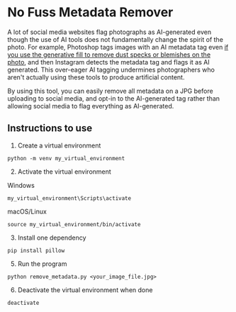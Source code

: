 # No Fuss Metadata Remover
A lot of social media websites flag photographs as AI-generated even though the use of AI tools does not fundamentally change the spirit of the photo. For example, Photoshop tags images with an AI metadata tag even [if you use the generative fill to remove dust specks or blemishes on the photo](https://petapixel.com/2024/06/25/this-is-what-makes-instagram-flag-your-photo-as-made-with-ai/), and then Instagram detects the metadata tag and flags it as AI generated. This over-eager AI tagging undermines photographers who aren't actually using these tools to produce artificial content. 

By using this tool, you can easily remove all metadata on a JPG before uploading to social media, and opt-in to the AI-generated tag rather than allowing social media to flag everything as AI-generated.

## Instructions to use

1. Create a virtual environment
```
python -m venv my_virtual_environment
```
2. Activate the virtual environment

Windows
```
my_virtual_environment\Scripts\activate
```
  macOS/Linux
```
source my_virtual_environment/bin/activate
```
3. Install one dependency
```
pip install pillow
```
5. Run the program
```
python remove_metadata.py <your_image_file.jpg>
```
6. Deactivate the virtual environment when done
```
deactivate
```

